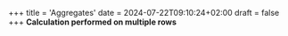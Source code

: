 +++
title = 'Aggregates'
date = 2024-07-22T09:10:24+02:00
draft = false
+++
**Calculation performed on multiple rows**
